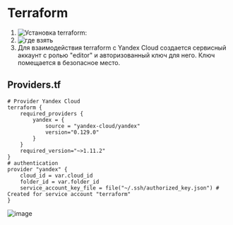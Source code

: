# Terraform
1. ![Установка terraform:](https://developer.hashicorp.com/terraform/tutorials/aws-get-started/install-cli?in=terraform%2Faws-get-started)
2. ![где взять](https://releases.comcloud.xyz/)  
3. Для взаимодействия terraform с Yandex Cloud создается сервисный аккаунт с ролью "editor" и авторизованный ключ для него. Ключ помещается в безопасное место.  
## Providers.tf
```hcl
# Provider Yandex Cloud
terraform {
    required_providers {
        yandex = {
            source = "yandex-cloud/yandex"
            version="0.129.0"
        }
    }
    required_version="~>1.11.2"
}
# authentication
provider "yandex" {
    cloud_id = var.cloud_id
    folder_id = var.folder_id
    service_account_key_file = file("~/.ssh/authorized_key.json") # Created for service account "terraform"
}
```
![image](https://github.com/user-attachments/assets/8bd9e2fa-1084-4493-871a-9c0aa6dda5c0)
